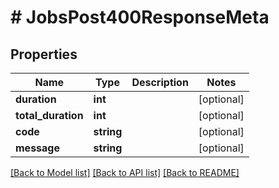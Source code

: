 # # JobsPost400ResponseMeta

## Properties

Name | Type | Description | Notes
------------ | ------------- | ------------- | -------------
**duration** | **int** |  | [optional]
**total_duration** | **int** |  | [optional]
**code** | **string** |  | [optional]
**message** | **string** |  | [optional]

[[Back to Model list]](../../README.md#models) [[Back to API list]](../../README.md#endpoints) [[Back to README]](../../README.md)
